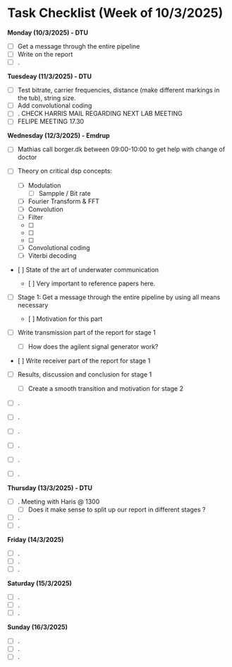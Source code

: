 # Task Checklist (Week of 10/3/2025)

**Monday (10/3/2025) - DTU**

- [ ] Get a message through the entire pipeline
- [ ] Write on the report
- [ ] .

**Tuesdeay (11/3/2025) - DTU**

- [ ] Test bitrate, carrier frequencies, distance (make different markings in the tub), string size.
- [ ] Add convolutional coding
- [ ] . CHECK HARRIS MAIL REGARDING NEXT LAB MEETING
- [ ] FELIPE MEETING 17.30

**Wednesday (12/3/2025) - Emdrup**

- [ ] Mathias call borger.dk between 09:00-10:00 to get help with change of doctor
- [ ] Theory on critical dsp concepts:

  - [ ] Modulation
    - [ ] Sampple / Bit rate
  - [ ] Fourier Transform & FFT
  - [ ] Convolution
  - [ ] Filter
  - [ ]
  - [ ]
  - [ ]
  - [ ] Convolutional coding
  - [ ] Viterbi decoding

- [ ] State of the art of underwater communication

  - [ ] Very important to reference papers here.

- [ ] Stage 1: Get a message through the entire pipeline by using all means necessary

  - [ ] Motivation for this part
- [ ] Write transmission part of the report for stage 1

  - [ ] How does the agilent signal generator work?
- [ ] Write receiver part of the report for stage 1
- [ ] Results, discussion and conclusion for stage 1

  - [ ] Create a smooth transition and motivation for stage 2
- [ ] .
- [ ] .
- [ ] .
- [ ] .
- [ ] .
- [ ] .

**Thursday (13/3/2025) - DTU**

- [ ] . Meeting with Haris @ 1300
  - [ ] Does it make sense to split up our report in different stages ?
- [ ] .
- [ ] .

**Friday (14/3/2025)**

- [ ] .
- [ ] .
- [ ] .

**Saturday (15/3/2025)**

- [ ] .
- [ ] .
- [ ] .

**Sunday (16/3/2025)**

- [ ] .
- [ ] .
- [ ] .

